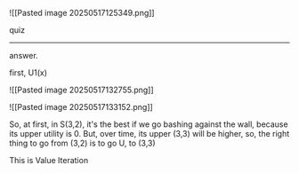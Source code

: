 
![[Pasted image 20250517125349.png]]

quiz

---------

answer.

first, U1(x)

![[Pasted image 20250517132755.png]]

![[Pasted image 20250517133152.png]]


So, at first, in S(3,2), it's the best if we go bashing against the wall, because its upper utility is 0. But, over time, its upper (3,3) will be higher, so, the right thing to go from (3,2) is to go U, to (3,3)

This is Value Iteration

